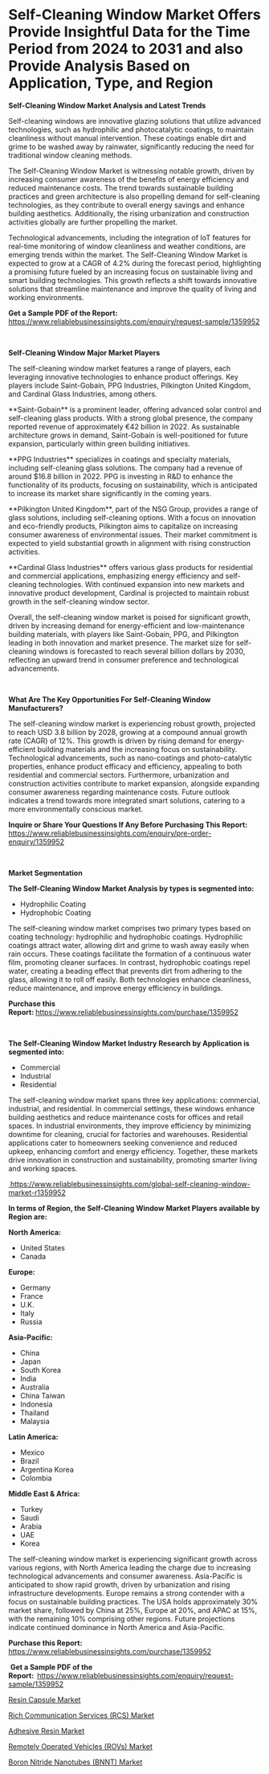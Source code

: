 <p><h1>Self-Cleaning Window Market Offers Provide Insightful Data for the Time Period from 2024 to 2031 and also Provide Analysis Based on Application, Type, and Region</h1></p><p><strong>Self-Cleaning Window Market Analysis and Latest Trends</strong></p>
<p><p>Self-cleaning windows are innovative glazing solutions that utilize advanced technologies, such as hydrophilic and photocatalytic coatings, to maintain cleanliness without manual intervention. These coatings enable dirt and grime to be washed away by rainwater, significantly reducing the need for traditional window cleaning methods.</p><p>The Self-Cleaning Window Market is witnessing notable growth, driven by increasing consumer awareness of the benefits of energy efficiency and reduced maintenance costs. The trend towards sustainable building practices and green architecture is also propelling demand for self-cleaning technologies, as they contribute to overall energy savings and enhance building aesthetics. Additionally, the rising urbanization and construction activities globally are further propelling the market.</p><p>Technological advancements, including the integration of IoT features for real-time monitoring of window cleanliness and weather conditions, are emerging trends within the market. The Self-Cleaning Window Market is expected to grow at a CAGR of 4.2% during the forecast period, highlighting a promising future fueled by an increasing focus on sustainable living and smart building technologies. This growth reflects a shift towards innovative solutions that streamline maintenance and improve the quality of living and working environments.</p></p>
<p><strong>Get a Sample PDF of the Report:&nbsp;</strong> <a href="https://www.reliablebusinessinsights.com/enquiry/request-sample/1359952">https://www.reliablebusinessinsights.com/enquiry/request-sample/1359952</a></p>
<p>&nbsp;</p>
<p><strong>Self-Cleaning Window Major Market Players</strong></p>
<p><p>The self-cleaning window market features a range of players, each leveraging innovative technologies to enhance product offerings. Key players include Saint-Gobain, PPG Industries, Pilkington United Kingdom, and Cardinal Glass Industries, among others.</p><p>**Saint-Gobain** is a prominent leader, offering advanced solar control and self-cleaning glass products. With a strong global presence, the company reported revenue of approximately €42 billion in 2022. As sustainable architecture grows in demand, Saint-Gobain is well-positioned for future expansion, particularly within green building initiatives.</p><p>**PPG Industries** specializes in coatings and specialty materials, including self-cleaning glass solutions. The company had a revenue of around $16.8 billion in 2022. PPG is investing in R&D to enhance the functionality of its products, focusing on sustainability, which is anticipated to increase its market share significantly in the coming years.</p><p>**Pilkington United Kingdom**, part of the NSG Group, provides a range of glass solutions, including self-cleaning options. With a focus on innovation and eco-friendly products, Pilkington aims to capitalize on increasing consumer awareness of environmental issues. Their market commitment is expected to yield substantial growth in alignment with rising construction activities.</p><p>**Cardinal Glass Industries** offers various glass products for residential and commercial applications, emphasizing energy efficiency and self-cleaning technologies. With continued expansion into new markets and innovative product development, Cardinal is projected to maintain robust growth in the self-cleaning window sector.</p><p>Overall, the self-cleaning window market is poised for significant growth, driven by increasing demand for energy-efficient and low-maintenance building materials, with players like Saint-Gobain, PPG, and Pilkington leading in both innovation and market presence. The market size for self-cleaning windows is forecasted to reach several billion dollars by 2030, reflecting an upward trend in consumer preference and technological advancements.</p></p>
<p>&nbsp;</p>
<p><strong>What Are The Key Opportunities For Self-Cleaning Window Manufacturers?</strong></p>
<p><p>The self-cleaning window market is experiencing robust growth, projected to reach USD 3.8 billion by 2028, growing at a compound annual growth rate (CAGR) of 12%. This growth is driven by rising demand for energy-efficient building materials and the increasing focus on sustainability. Technological advancements, such as nano-coatings and photo-catalytic properties, enhance product efficacy and efficiency, appealing to both residential and commercial sectors. Furthermore, urbanization and construction activities contribute to market expansion, alongside expanding consumer awareness regarding maintenance costs. Future outlook indicates a trend towards more integrated smart solutions, catering to a more environmentally conscious market.</p></p>
<p><strong>Inquire or Share Your Questions If Any Before Purchasing This Report:</strong> <a href="https://www.reliablebusinessinsights.com/enquiry/pre-order-enquiry/1359952">https://www.reliablebusinessinsights.com/enquiry/pre-order-enquiry/1359952</a></p>
<p>&nbsp;</p>
<p><strong>Market Segmentation</strong></p>
<p><strong>The Self-Cleaning Window Market Analysis by types is segmented into:</strong></p>
<p><ul><li>Hydrophilic Coating</li><li>Hydrophobic Coating</li></ul></p>
<p><p>The self-cleaning window market comprises two primary types based on coating technology: hydrophilic and hydrophobic coatings. Hydrophilic coatings attract water, allowing dirt and grime to wash away easily when rain occurs. These coatings facilitate the formation of a continuous water film, promoting cleaner surfaces. In contrast, hydrophobic coatings repel water, creating a beading effect that prevents dirt from adhering to the glass, allowing it to roll off easily. Both technologies enhance cleanliness, reduce maintenance, and improve energy efficiency in buildings.</p></p>
<p><strong>Purchase this Report:&nbsp;</strong><a href="https://www.reliablebusinessinsights.com/purchase/1359952">https://www.reliablebusinessinsights.com/purchase/1359952</a></p>
<p>&nbsp;</p>
<p><strong>The Self-Cleaning Window Market Industry Research by Application is segmented into:</strong></p>
<p><ul><li>Commercial</li><li>Industrial</li><li>Residential</li></ul></p>
<p><p>The self-cleaning window market spans three key applications: commercial, industrial, and residential. In commercial settings, these windows enhance building aesthetics and reduce maintenance costs for offices and retail spaces. In industrial environments, they improve efficiency by minimizing downtime for cleaning, crucial for factories and warehouses. Residential applications cater to homeowners seeking convenience and reduced upkeep, enhancing comfort and energy efficiency. Together, these markets drive innovation in construction and sustainability, promoting smarter living and working spaces.</p></p>
<p><a href="https://www.reliablebusinessinsights.com/global-self-cleaning-window-market-r1359952">&nbsp;https://www.reliablebusinessinsights.com/global-self-cleaning-window-market-r1359952</a></p>
<p><strong>In terms of Region, the Self-Cleaning Window Market Players available by Region are:</strong></p>
<p>
    <p> <strong> North America: </strong>
        <ul>
            <li>United States</li>
            <li>Canada</li>
        </ul>
        </p> 
    <p> <strong> Europe: </strong>
        <ul>
            <li>Germany</li>
            <li>France</li>
            <li>U.K.</li>
            <li>Italy</li>
            <li>Russia</li>
        </ul>
        </p> 
    <p> <strong> Asia-Pacific: </strong>
        <ul>
            <li>China</li>
            <li>Japan</li>
            <li>South Korea</li>
            <li>India</li>
            <li>Australia</li>
            <li>China Taiwan</li>
            <li>Indonesia</li>
            <li>Thailand</li>
            <li>Malaysia</li>
        </ul>
        </p> 
    <p> <strong> Latin America: </strong>
        <ul>
            <li>Mexico</li>
            <li>Brazil</li>
            <li>Argentina Korea</li>
            <li>Colombia</li>
        </ul>
        </p> 
    <p> <strong> Middle East & Africa: </strong>
        <ul>
            <li>Turkey</li>
            <li>Saudi</li>
            <li>Arabia</li>
            <li>UAE</li>
            <li>Korea</li>
        </ul>
    </p>
    </p>
<p><p>The self-cleaning window market is experiencing significant growth across various regions, with North America leading the charge due to increasing technological advancements and consumer awareness. Asia-Pacific is anticipated to show rapid growth, driven by urbanization and rising infrastructure developments. Europe remains a strong contender with a focus on sustainable building practices. The USA holds approximately 30% market share, followed by China at 25%, Europe at 20%, and APAC at 15%, with the remaining 10% comprising other regions. Future projections indicate continued dominance in North America and Asia-Pacific.</p></p>
<p><strong>Purchase this Report: </strong><a href="https://www.reliablebusinessinsights.com/purchase/1359952">https://www.reliablebusinessinsights.com/purchase/1359952</a></p>
<p>&nbsp;<strong>Get a Sample PDF of the Report:&nbsp;&nbsp;</strong><a href="https://www.reliablebusinessinsights.com/enquiry/request-sample/1359952">https://www.reliablebusinessinsights.com/enquiry/request-sample/1359952</a></p>
<p><strong></strong></p>
<p><p><a href="https://www.linkedin.com/pulse/global-resin-capsule-industry-analysis-share-growth-trends-zytpe?trackingId=b5Ec7m28SRaFmiEcXWeYJQ%3D%3D">Resin Capsule Market</a></p><p><a href="https://github.com/gailasejs/Market-Research-Report-List-1/blob/main/rich-communication-services-rcs-market.md">Rich Communication Services (RCS) Market</a></p><p><a href="https://www.linkedin.com/pulse/mapping-adhesive-resin-market-trends-challenges-breakthroughs-nkvse?trackingId=GOeKoBEVTZe8LzIn1MlIHA%3D%3D">Adhesive Resin Market</a></p><p><a href="https://github.com/MaryNelson695/Market-Research-Report-List-1/blob/main/remotely-operated-vehicles-rovs-market.md">Remotely Operated Vehicles (ROVs) Market</a></p><p><a href="https://issuu.com/reportprime-2/docs/boron-nitride-nanotubes-bnnt-market_8687258b62b88f">Boron Nitride Nanotubes (BNNT) Market</a></p></p>